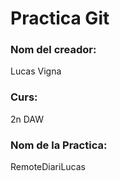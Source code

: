 # Practica Git
### Nom del creador:
Lucas Vigna
### Curs:
2n DAW
### Nom de la Practica:
RemoteDiariLucas
